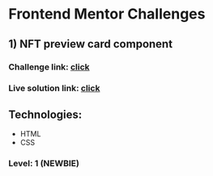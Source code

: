 # Frontend Mentor Challenges

## 1) NFT preview card component

### Challenge link: [click](https://www.frontendmentor.io/challenges/nft-preview-card-component-SbdUL_w0U)

### Live solution link: [click](https://borys25ol.github.io/frontend-mentor-challenges/nft-preview-card-component/)

## Technologies:

- HTML
- CSS

### Level: 1 (NEWBIE)
